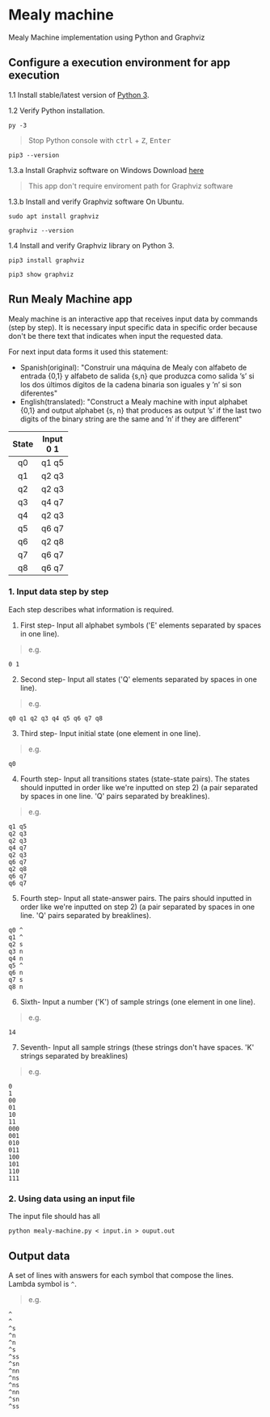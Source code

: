 # Mealy machine
Mealy Machine implementation using Python and Graphviz

## Configure a execution environment for app execution
1.1 Install stable/latest version of [Python 3](https://www.python.org/downloads/).

1.2 Verify Python installation.
```
py -3
```
> Stop Python console with <kbd>ctrl</kbd> + <kbd>Z</kbd>, <kbd>Enter</kbd>
```
pip3 --version
```

1.3.a Install Graphviz software on Windows
Download [here](https://graphviz.gitlab.io/_pages/Download/Download_windows.html)
> This app don't require enviroment path for Graphviz software

1.3.b Install and verify Graphviz software On Ubuntu.
```
sudo apt install graphviz
```
```
graphviz --version
```

1.4 Install and verify Graphviz library on Python 3.
```
pip3 install graphviz
```
```
pip3 show graphviz
```

## Run Mealy Machine app
Mealy machine is an interactive app that receives input data by commands (step by step). It is necessary input specific data in specific order because don't be there text that indicates when input the requested data.

For next input data forms it used this statement:
* Spanish(original): "Construir una máquina de Mealy con alfabeto de entrada {0,1} y alfabeto de salida {s,n} que produzca como salida ’s’ si los dos últimos dígitos de la cadena binaria son iguales y ’n’ si son diferentes"
* English(translated): "Construct a Mealy machine with input alphabet {0,1} and output alphabet {s, n} that produces as output ’s’ if the last two digits of the binary string are the same and ’n’ if they are different"

| State | Input<br> 0 1 |
|:-----:|:-----:|
| q0    | q1 q5 |
| q1    | q2 q3 |
| q2    | q2 q3 |
| q3    | q4 q7 |
| q4    | q2 q3 |
| q5    | q6 q7 |
| q6    | q2 q8 |
| q7    | q6 q7 |
| q8    | q6 q7 |

### 1. Input data step by step
Each step describes what information is required.
1. First step- Input all alphabet symbols ('E' elements separated by spaces in one line).
> e.g.
```
0 1
```

2. Second step- Input all states ('Q' elements separated by spaces in one line).
> e.g.
```
q0 q1 q2 q3 q4 q5 q6 q7 q8
```

3. Third step- Input initial state (one element in one line).
> e.g.
```
q0
```

4. Fourth step- Input all transitions states (state-state pairs). The states should inputted in order like we're inputted on step 2) (a pair separated by spaces in one line. 'Q' pairs separated by breaklines).
>e.g.
```
q1 q5
q2 q3
q2 q3
q4 q7
q2 q3
q6 q7
q2 q8
q6 q7
q6 q7
```

5. Fourth step- Input all state-answer pairs. The pairs should inputted in order like we're inputted on step 2) (a pair separated by spaces in one line. 'Q' pairs separated by breaklines).
```
q0 ^
q1 ^
q2 s
q3 n
q4 n
q5 ^
q6 n
q7 s
q8 n
```

6. Sixth- Input a number ('K') of sample strings (one element in one line).
>e.g.
```
14
```

7. Seventh- Input all sample strings (these strings don't have spaces. 'K' strings separated by breaklines)
>e.g.
```
0
1
00
01
10
11
000
001
010
011
100
101
110
111
```

### 2. Using data using an input file
The input file should has all 
```
python mealy-machine.py < input.in > ouput.out
```

## Output data
A set of lines with answers for each symbol that compose the lines.<br>
Lambda symbol is `^`.
> e.g.
```
^
^
^s
^n
^n
^s
^ss
^sn
^nn
^ns
^ns
^nn
^sn
^ss
```